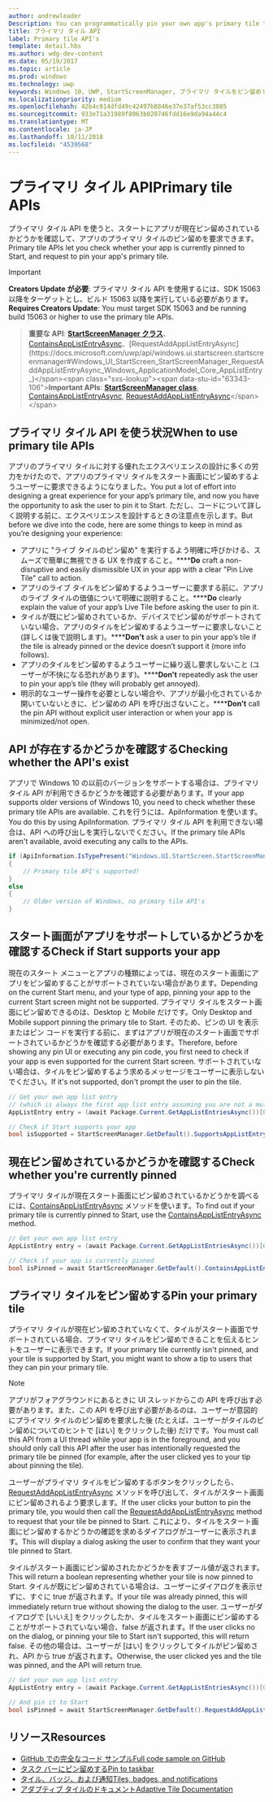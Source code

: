 ```yaml
---
author: andrewleader
Description: You can programmatically pin your own app's primary tile to Start, just like you can pin secondary tiles. And you can check whether it's currently pinned.
title: プライマリ タイル API
label: Primary tile API's
template: detail.hbs
ms.author: wdg-dev-content
ms.date: 05/19/2017
ms.topic: article
ms.prod: windows
ms.technology: uwp
keywords: Windows 10, UWP, StartScreenManager, プライマリ タイルをピン留めする, プライマリ タイル API, タイルのピン留めの確認, ライブ タイル
ms.localizationpriority: medium
ms.openlocfilehash: 42b4c014dfd49c42497b8846e37e37af53cc3885
ms.sourcegitcommit: 933e71a31989f8063b020746fdd16e9da94a44c4
ms.translationtype: MT
ms.contentlocale: ja-JP
ms.lasthandoff: 10/11/2018
ms.locfileid: "4539568"
---
```

# <a name="primary-tile-apis"></a><span data-ttu-id="63343-103">プライマリ タイル API</span><span class="sxs-lookup"><span data-stu-id="63343-103">Primary tile APIs</span></span>
 

<span data-ttu-id="63343-104">プライマリ タイル API を使うと、スタートにアプリが現在ピン留めされているかどうかを確認して、アプリのプライマリ タイルのピン留めを要求できます。</span><span class="sxs-lookup"><span data-stu-id="63343-104">Primary tile APIs let you check whether your app is currently pinned to Start, and request to pin your app's primary tile.</span></span>

> [!IMPORTANT]
> <span data-ttu-id="63343-105">**Creators Update が必要**: プライマリ タイル API を使用するには、SDK 15063 以降をターゲットとし、ビルド 15063 以降を実行している必要があります。</span><span class="sxs-lookup"><span data-stu-id="63343-105">**Requires Creators Update**: You must target SDK 15063 and be running build 15063 or higher to use the primary tile APIs.</span></span>

> <span data-ttu-id="63343-106">**重要な API**: [**StartScreenManager クラス**](https://docs.microsoft.com/uwp/api/windows.ui.startscreen.startscreenmanager)、[ContainsAppListEntryAsync](https://docs.microsoft.com/uwp/api/windows.ui.startscreen.startscreenmanager#Windows_UI_StartScreen_StartScreenManager_ContainsAppListEntryAsync_Windows_ApplicationModel_Core_AppListEntry_)、[RequestAddAppListEntryAsync](https://docs.microsoft.com/uwp/api/windows.ui.startscreen.startscreenmanager#Windows_UI_StartScreen_StartScreenManager_RequestAddAppListEntryAsync_Windows_ApplicationModel_Core_AppListEntry_)</span><span class="sxs-lookup"><span data-stu-id="63343-106">**Important APIs**: [**StartScreenManager class**](https://docs.microsoft.com/uwp/api/windows.ui.startscreen.startscreenmanager), [ContainsAppListEntryAsync](https://docs.microsoft.com/uwp/api/windows.ui.startscreen.startscreenmanager#Windows_UI_StartScreen_StartScreenManager_ContainsAppListEntryAsync_Windows_ApplicationModel_Core_AppListEntry_), [RequestAddAppListEntryAsync](https://docs.microsoft.com/uwp/api/windows.ui.startscreen.startscreenmanager#Windows_UI_StartScreen_StartScreenManager_RequestAddAppListEntryAsync_Windows_ApplicationModel_Core_AppListEntry_)</span></span>


## <a name="when-to-use-primary-tile-apis"></a><span data-ttu-id="63343-107">プライマリ タイル API を使う状況</span><span class="sxs-lookup"><span data-stu-id="63343-107">When to use primary tile APIs</span></span>

<span data-ttu-id="63343-108">アプリのプライマリ タイルに対する優れたエクスペリエンスの設計に多くの労力をかけたので、アプリのプライマリ タイルをスタート画面にピン留めするようユーザーに要求できるようになりました。</span><span class="sxs-lookup"><span data-stu-id="63343-108">You put a lot of effort into designing a great experience for your app’s primary tile, and now you have the opportunity to ask the user to pin it to Start.</span></span> <span data-ttu-id="63343-109">ただし、コードについて詳しく説明する前に、エクスペリエンスを設計するときの注意点を示します。</span><span class="sxs-lookup"><span data-stu-id="63343-109">But before we dive into the code, here are some things to keep in mind as you’re designing your experience:</span></span>

* <span data-ttu-id="63343-110">アプリに "ライブ タイルのピン留め" を実行するよう明確に呼びかける、スムーズで簡単に無視できる UX を作成すること。\*\*\*\*</span><span class="sxs-lookup"><span data-stu-id="63343-110">**Do** craft a non-disruptive and easily dismissible UX in your app with a clear "Pin Live Tile" call to action.</span></span>
* <span data-ttu-id="63343-111">アプリのライブ タイルをピン留めするようユーザーに要求する前に、アプリのライブ タイルの価値について明確に説明すること。\*\*\*\*</span><span class="sxs-lookup"><span data-stu-id="63343-111">**Do** clearly explain the value of your app’s Live Tile before asking the user to pin it.</span></span>
* <span data-ttu-id="63343-112">タイルが既にピン留めされているか、デバイスでピン留めがサポートされていない場合、アプリのタイルをピン留めするようユーザーに要求しないこと (詳しくは後で説明します)。\*\*\*\*</span><span class="sxs-lookup"><span data-stu-id="63343-112">**Don't** ask a user to pin your app’s tile if the tile is already pinned or the device doesn’t support it (more info follows).</span></span>
* <span data-ttu-id="63343-113">アプリのタイルをピン留めするようユーザーに繰り返し要求しないこと (ユーザーが不快になる恐れがあります)。\*\*\*\*</span><span class="sxs-lookup"><span data-stu-id="63343-113">**Don't** repeatedly ask the user to pin your app’s tile (they will probably get annoyed).</span></span>
* <span data-ttu-id="63343-114">明示的なユーザー操作を必要としない場合や、アプリが最小化されているか開いていないときに、ピン留めの API を呼び出さないこと。\*\*\*\*</span><span class="sxs-lookup"><span data-stu-id="63343-114">**Don't** call the pin API without explicit user interaction or when your app is minimized/not open.</span></span>


## <a name="checking-whether-the-apis-exist"></a><span data-ttu-id="63343-115">API が存在するかどうかを確認する</span><span class="sxs-lookup"><span data-stu-id="63343-115">Checking whether the API's exist</span></span>

<span data-ttu-id="63343-116">アプリで Windows 10 の以前のバージョンをサポートする場合は、プライマリ タイル API が利用できるかどうかを確認する必要があります。</span><span class="sxs-lookup"><span data-stu-id="63343-116">If your app supports older versions of Windows 10, you need to check whether these primary tile APIs are available.</span></span> <span data-ttu-id="63343-117">これを行うには、ApiInformation を使います。</span><span class="sxs-lookup"><span data-stu-id="63343-117">You do this by using ApiInformation.</span></span> <span data-ttu-id="63343-118">プライマリ タイル API を利用できない場合は、API への呼び出しを実行しないでください。</span><span class="sxs-lookup"><span data-stu-id="63343-118">If the primary tile APIs aren't available, avoid executing any calls to the APIs.</span></span>

```csharp
if (ApiInformation.IsTypePresent("Windows.UI.StartScreen.StartScreenManager"))
{
    // Primary tile API's supported!
}
else
{
    // Older version of Windows, no primary tile API's
}
```


## <a name="check-if-start-supports-your-app"></a><span data-ttu-id="63343-119">スタート画面がアプリをサポートしているかどうかを確認する</span><span class="sxs-lookup"><span data-stu-id="63343-119">Check if Start supports your app</span></span>

<span data-ttu-id="63343-120">現在のスタート メニューとアプリの種類によっては、現在のスタート画面にアプリをピン留めすることがサポートされていない場合があります。</span><span class="sxs-lookup"><span data-stu-id="63343-120">Depending on the current Start menu, and your type of app, pinning your app to the current Start screen might not be supported.</span></span> <span data-ttu-id="63343-121">プライマリ タイルをスタート画面にピン留めできるのは、Desktop と Mobile だけです。</span><span class="sxs-lookup"><span data-stu-id="63343-121">Only Desktop and Mobile support pinning the primary tile to Start.</span></span> <span data-ttu-id="63343-122">そのため、ピンの UI を表示またはピン コードを実行する前に、まずはアプリが現在のスタート画面でサポートされているかどうかを確認する必要があります。</span><span class="sxs-lookup"><span data-stu-id="63343-122">Therefore, before showing any pin UI or executing any pin code, you first need to check if your app is even supported for the current Start screen.</span></span> <span data-ttu-id="63343-123">サポートされていない場合は、タイルをピン留めするよう求めるメッセージをユーザーに表示しないでください。</span><span class="sxs-lookup"><span data-stu-id="63343-123">If it's not supported, don't prompt the user to pin the tile.</span></span>

```csharp
// Get your own app list entry
// (which is always the first app list entry assuming you are not a multi-app package)
AppListEntry entry = (await Package.Current.GetAppListEntriesAsync())[0];

// Check if Start supports your app
bool isSupported = StartScreenManager.GetDefault().SupportsAppListEntry(entry);
```


## <a name="check-whether-youre-currently-pinned"></a><span data-ttu-id="63343-124">現在ピン留めされているかどうかを確認する</span><span class="sxs-lookup"><span data-stu-id="63343-124">Check whether you're currently pinned</span></span>

<span data-ttu-id="63343-125">プライマリ タイルが現在スタート画面にピン留めされているかどうかを調べるには、[ContainsAppListEntryAsync](https://docs.microsoft.com/uwp/api/windows.ui.startscreen.startscreenmanager#Windows_UI_StartScreen_StartScreenManager_ContainsAppListEntryAsync_Windows_ApplicationModel_Core_AppListEntry_) メソッドを使います。</span><span class="sxs-lookup"><span data-stu-id="63343-125">To find out if your primary tile is currently pinned to Start, use the [ContainsAppListEntryAsync](https://docs.microsoft.com/uwp/api/windows.ui.startscreen.startscreenmanager#Windows_UI_StartScreen_StartScreenManager_ContainsAppListEntryAsync_Windows_ApplicationModel_Core_AppListEntry_) method.</span></span>

```csharp
// Get your own app list entry
AppListEntry entry = (await Package.Current.GetAppListEntriesAsync())[0];

// Check if your app is currently pinned
bool isPinned = await StartScreenManager.GetDefault().ContainsAppListEntryAsync(entry);
```


##  <a name="pin-your-primary-tile"></a><span data-ttu-id="63343-126">プライマリ タイルをピン留めする</span><span class="sxs-lookup"><span data-stu-id="63343-126">Pin your primary tile</span></span>

<span data-ttu-id="63343-127">プライマリ タイルが現在ピン留めされていなくて、タイルがスタート画面でサポートされている場合、プライマリ タイルをピン留めできることを伝えるヒントをユーザーに表示できます。</span><span class="sxs-lookup"><span data-stu-id="63343-127">If your primary tile currently isn't pinned, and your tile is supported by Start, you might want to show a tip to users that they can pin your primary tile.</span></span>

> [!NOTE]
> <span data-ttu-id="63343-128">アプリがフォアグラウンドにあるときに UI スレッドからこの API を呼び出す必要があります。また、この API を呼び出す必要があるのは、ユーザーが意図的にプライマリ タイルのピン留めを要求した後 (たとえば、ユーザーがタイルのピン留めについてのヒントで [はい] をクリックした後) だけです。</span><span class="sxs-lookup"><span data-stu-id="63343-128">You must call this API from a UI thread while your app is in the foreground, and you should only call this API after the user has intentionally requested the primary tile be pinned (for example, after the user clicked yes to your tip about pinning the tile).</span></span>

<span data-ttu-id="63343-129">ユーザーがプライマリ タイルをピン留めするボタンをクリックしたら、[RequestAddAppListEntryAsync](https://docs.microsoft.com/uwp/api/windows.ui.startscreen.startscreenmanager#Windows_UI_StartScreen_StartScreenManager_RequestAddAppListEntryAsync_Windows_ApplicationModel_Core_AppListEntry_) メソッドを呼び出して、タイルがスタート画面にピン留めされるよう要求します。</span><span class="sxs-lookup"><span data-stu-id="63343-129">If the user clicks your button to pin the primary tile, you would then call the [RequestAddAppListEntryAsync](https://docs.microsoft.com/uwp/api/windows.ui.startscreen.startscreenmanager#Windows_UI_StartScreen_StartScreenManager_RequestAddAppListEntryAsync_Windows_ApplicationModel_Core_AppListEntry_) method to request that your tile be pinned to Start.</span></span> <span data-ttu-id="63343-130">これにより、タイルをスタート画面にピン留めするかどうかの確認を求めるダイアログがユーザーに表示されます。</span><span class="sxs-lookup"><span data-stu-id="63343-130">This will display a dialog asking the user to confirm that they want your tile pinned to Start.</span></span>

<span data-ttu-id="63343-131">タイルがスタート画面にピン留めされたかどうかを表すブール値が返されます。</span><span class="sxs-lookup"><span data-stu-id="63343-131">This will return a boolean representing whether your tile is now pinned to Start.</span></span> <span data-ttu-id="63343-132">タイルが既にピン留めされている場合は、ユーザーにダイアログを表示せずに、すぐに true が返されます。</span><span class="sxs-lookup"><span data-stu-id="63343-132">If your tile was already pinned, this will immediately return true without showing the dialog to the user.</span></span> <span data-ttu-id="63343-133">ユーザーがダイアログで [いいえ] をクリックしたか、タイルをスタート画面にピン留めすることがサポートされていない場合、false が返されます。</span><span class="sxs-lookup"><span data-stu-id="63343-133">If the user clicks no on the dialog, or pinning your tile to Start isn't supported, this will return false.</span></span> <span data-ttu-id="63343-134">その他の場合は、ユーザーが [はい] をクリックしてタイルがピン留めされ、API から true が返されます。</span><span class="sxs-lookup"><span data-stu-id="63343-134">Otherwise, the user clicked yes and the tile was pinned, and the API will return true.</span></span>

```csharp
// Get your own app list entry
AppListEntry entry = (await Package.Current.GetAppListEntriesAsync())[0];

// And pin it to Start
bool isPinned = await StartScreenManager.GetDefault().RequestAddAppListEntryAsync(entry);
```


## <a name="resources"></a><span data-ttu-id="63343-135">リソース</span><span class="sxs-lookup"><span data-stu-id="63343-135">Resources</span></span>

* [<span data-ttu-id="63343-136">GitHub での完全なコード サンプル</span><span class="sxs-lookup"><span data-stu-id="63343-136">Full code sample on GitHub</span></span>](https://github.com/WindowsNotifications/quickstart-pin-primary-tile)
* [<span data-ttu-id="63343-137">タスク バーにピン留めする</span><span class="sxs-lookup"><span data-stu-id="63343-137">Pin to taskbar</span></span>](../pin-to-taskbar.md)
* [<span data-ttu-id="63343-138">タイル、バッジ、および通知</span><span class="sxs-lookup"><span data-stu-id="63343-138">Tiles, badges, and notifications</span></span>](index.md)
* [<span data-ttu-id="63343-139">アダプティブ タイルのドキュメント</span><span class="sxs-lookup"><span data-stu-id="63343-139">Adaptive Tile Documentation</span></span>](create-adaptive-tiles.md)
